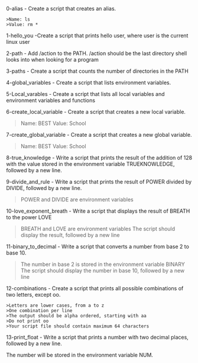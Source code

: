 0-alias - Create a script that creates an alias.

    >Name: ls
    >Value: rm *

1-hello_you -Create a script that prints hello user, where user is the current linux user

2-path - Add /action to the PATH. /action should be the last directory shell looks into when looking for a program

3-paths - Create a script that counts the number of directories in the PATH

4-global_variables - Create a script that lists environment variables. 
	
5-Local_varables - Create a script that lists all local variables and environment variables and functions

6-create_local_variable - Create a script that creates a new local variable.

   > Name: BEST
   > Value: School

7-create_global_variable - Create a script that creates a new global variable.

   > Name: BEST
   > Value: School

8-true_knowledge - Write a script that prints the result of the addition of 128 with the value stored in the environment variable TRUEKNOWLEDGE, followed by a new line.

9-divide_and_rule - Write a script that prints the result of POWER divided by DIVIDE, followed by a new line.

   > POWER and DIVIDE are environment variables

10-love_exponent_breath - Write a script that displays the result of BREATH to the power LOVE

   > BREATH and LOVE are environment variables
   > The script should display the result, followed by a new line

11-binary_to_decimal - Write a script that converts a number from base 2 to base 10.

   > The number in base 2 is stored in the environment variable BINARY
   > The script should display the number in base 10, followed by a new line

12-combinations - Create a script that prints all possible combinations of two letters, except oo.

    >Letters are lower cases, from a to z
    >One combination per line
    >The output should be alpha ordered, starting with aa
    >Do not print oo
    >Your script file should contain maximum 64 characters


13-print_float - Write a script that prints a number with two decimal places, followed by a new line.

The number will be stored in the environment variable NUM.



















